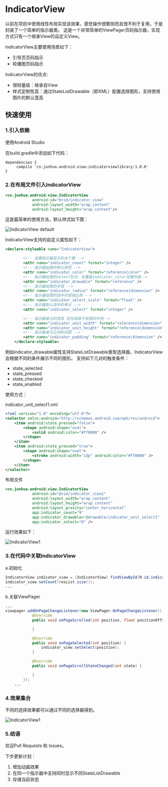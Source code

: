 # IndicatorView
以前在项目中使用线性布局实现该效果，感觉操作很繁琐而且很不利于复用，于是封装了一个简单的指示器类。
这是一个非常简单的ViewPager页码指示器，实现方式只有一个继承View的自定义View。

IndicatorView主要使用场景如下：

- 引导页页码指示
- 轮播图页码指示

IndicatorView的优点:

- 很轻量级：继承自View
- 样式定制性高：通过StateListDrawable（即XML）配置选择图形，支持使用图片的默认宽高



## 快速使用

### 1.引入依赖

使用Android Studio

在build.gradle中添加如下代码：
```
dependencies {
     compile 'cn.junhua.android.view:indicatorviewlibrary:1.0.0'
}
```


### 2.在布局文件引入IndicatorView

```xml
<cn.junhua.android.view.IndicatorView
            android:id="@+id/indicator_view"
            android:layout_width="wrap_content"
            android:layout_height="wrap_content"/>
```

这是最简单的使用方法，默认样式如下图：

![IndicatorView default](https://github.com/JunhuaLin/IndicatorView/blob/master/photo/indicatorview_default.png)

IndicatorView支持的自定义属性如下：

```xml
<declare-styleable name="IndicatorView">

        <!-- 设置指示器显示的总个数 -->
        <attr name="indicator_count" format="integer" />
        <!-- 指示器绘图的默认颜色 -->
        <attr name="indicator_color" format="reference|color" />
        <!-- 指示器绘图的select形式，会覆盖indicator_color设置的值-->
        <attr name="indicator_drawable" format="reference" />
        <!-- 指示器绘图的半径 -->
        <attr name="indicator_radius" format="reference|dimension" />
        <!-- 指示器绘图的选中时放缩比例 -->
        <attr name="indicator_select_scale" format="float" />
        <!-- 指示器默认选中的单元 -->
        <attr name="indicator_select" format="integer" />

        <!-- 指示器单元的宽高 优先级高于绘图的半径-->
        <attr name="indicator_unit_width" format="reference|dimension" />
        <attr name="indicator_unit_height" format="reference|dimension" />
        <!-- 指示器单元之间的间距 -->
        <attr name="indicator_padding" format="reference|dimension" />
    </declare-styleable>
```

例如indicator_drawable属性支持StateListDrawable类型选择器，IndicatorView会根据不同的条件展示不同的图形。
支持如下几对的触发条件：
* state_selected
* state_pressed
* state_checked
* state_enabled

使用方式：

indicator_unit_select1.xml
```xml
<?xml version="1.0" encoding="utf-8"?>
<selector xmlns:android="http://schemas.android.com/apk/res/android">
    <item android:state_pressed="false">
        <shape android:shape="oval">
            <solid android:color="#ff0000" />
        </shape>
    </item>
    <item android:state_pressed="true">
        <shape android:shape="oval">
            <stroke android:width="1dp" android:color="#ff0000" />
        </shape>
    </item>
</selector>
```

布局文件
```xml
<cn.junhua.android.view.IndicatorView
            android:id="@+id/indicator_view1"
            android:layout_width="wrap_content"
            android:layout_height="wrap_content"
            android:layout_gravity="center_horizontal"
            app:indicator_count="9"
            app:indicator_drawable="@drawable/indicator_unit_select1"
            app:indicator_select="0" />
```

运行效果如下：

![IndicatorView1](https://github.com/JunhuaLin/IndicatorView/blob/master/photo/indicatorview1.png)


### 3.在代码中关联IndicatorView

a.初始化
```java
IndicatorView indicator_view = (IndicatorView) findViewById(R.id.indicator_view);
indicator_view.setCount(resList.size());
...
```

b.关联ViewPager

```java
...
viewpager.addOnPageChangeListener(new ViewPager.OnPageChangeListener() {
            @Override
            public void onPageScrolled(int position, float positionOffset, int positionOffsetPixels) {

            }

            @Override
            public void onPageSelected(int position) {
                indicator_view.setSelect(position);
            }

            @Override
            public void onPageScrollStateChanged(int state) {

            }
        });
    ...
```

### 4.效果集合

不同的选择效果都可以通过不同的选择器得到。

![IndicatorView1](https://github.com/JunhuaLin/IndicatorView/blob/master/photo/indicatorview3.png)


### 5.结语

欢迎Pull Requests 和 Issues。

下步更新计划：

1. 增加动画效果
2. 在同一个指示器中支持同时显示不同StateListDrawable
3. 存储当前状态



